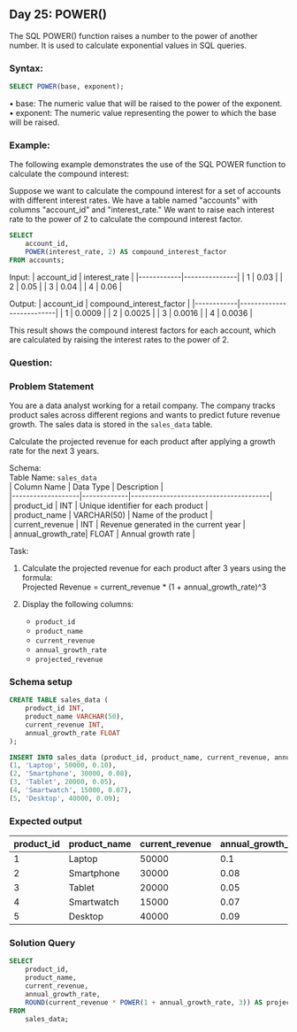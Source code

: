 ## Day 25: POWER()

The SQL POWER() function raises a number to the power of another number. It is used to calculate exponential values in SQL queries.

### Syntax:

```sql
SELECT POWER(base, exponent);  
```

• base: The numeric value that will be raised to the power of the exponent.
<br>• exponent: The numeric value representing the power to which the base will be raised.  

### Example:

The following example demonstrates the use of the SQL POWER function to calculate the compound interest:

Suppose we want to calculate the compound interest for a set of accounts with different interest rates. We have a table named "accounts" with columns "account_id" and "interest_rate." We want to raise each interest rate to the power of 2 to calculate the compound interest factor.

```sql
SELECT
    account_id,
    POWER(interest_rate, 2) AS compound_interest_factor
FROM accounts;
```

Input:
| account_id | interest_rate |
|------------|---------------|
| 1          | 0.03          |
| 2          | 0.05          |
| 3          | 0.04          |
| 4          | 0.06          |

Output:
| account_id | compound_interest_factor |
|------------|--------------------------|
| 1          | 0.0009                   |
| 2          | 0.0025                   |
| 3          | 0.0016                   |
| 4          | 0.0036                   |

This result shows the compound interest factors for each account, which are calculated by raising the interest rates to the power of 2.

### Question:

### Problem Statement

You are a data analyst working for a retail company. The company tracks product sales across different regions and wants to predict future revenue growth. The sales data is stored in the `sales_data` table.  

Calculate the projected revenue for each product after applying a growth rate for the next 3 years.  

Schema:  
Table Name: `sales_data`  
| Column Name       | Data Type   | Description                           |  
|-------------------|-------------|---------------------------------------|  
| product_id        | INT         | Unique identifier for each product    |  
| product_name      | VARCHAR(50) | Name of the product                   |  
| current_revenue   | INT         | Revenue generated in the current year |  
| annual_growth_rate| FLOAT       | Annual growth rate                    |  

Task:  

1. Calculate the projected revenue for each product after 3 years using the formula:  
   Projected Revenue = current_revenue * (1 + annual_growth_rate)^3

2. Display the following columns:  
   - `product_id`  
   - `product_name`  
   - `current_revenue`  
   - `annual_growth_rate`  
   - `projected_revenue`  
   
### Schema setup

```sql
CREATE TABLE sales_data (  
    product_id INT,  
    product_name VARCHAR(50),  
    current_revenue INT,  
    annual_growth_rate FLOAT  
);  

INSERT INTO sales_data (product_id, product_name, current_revenue, annual_growth_rate) VALUES  
(1, 'Laptop', 50000, 0.10),  
(2, 'Smartphone', 30000, 0.08),  
(3, 'Tablet', 20000, 0.05),  
(4, 'Smartwatch', 15000, 0.07),  
(5, 'Desktop', 40000, 0.09);  
```

### Expected output

| product_id | product_name | current_revenue | annual_growth_rate  | projected_revenue |
|------------|--------------|-----------------|---------------------|-------------------|
| 1          | Laptop       | 50000           | 0.1                 | 66550             |
| 2          | Smartphone   | 30000           | 0.08                | 37791             |
| 3          | Tablet       | 20000           | 0.05                | 23153             |
| 4          | Smartwatch   | 15000           | 0.07                | 18376             |
| 5          | Desktop      | 40000           | 0.09                | 51801             | 

### Solution Query

```sql
SELECT  
    product_id,  
    product_name,  
    current_revenue,  
    annual_growth_rate,  
    ROUND(current_revenue * POWER(1 + annual_growth_rate, 3)) AS projected_revenue  
FROM  
    sales_data;  
```
